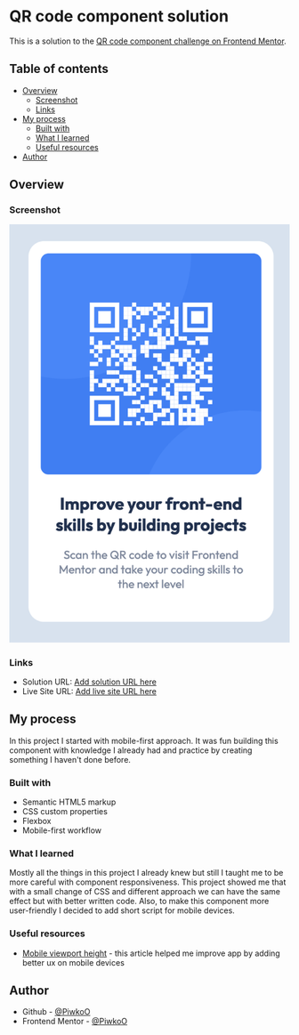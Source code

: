 # QR code component solution

This is a solution to the [QR code component challenge on Frontend Mentor](https://www.frontendmentor.io/challenges/qr-code-component-iux_sIO_H).

## Table of contents

- [Overview](#overview)
  - [Screenshot](#screenshot)
  - [Links](#links)
- [My process](#my-process)
  - [Built with](#built-with)
  - [What I learned](#what-i-learned)
  - [Useful resources](#useful-resources)
- [Author](#author)

## Overview

### Screenshot

![Project preview](./design/project-preview.png)

### Links

- Solution URL: [Add solution URL here](https://your-solution-url.com)
- Live Site URL: [Add live site URL here](https://your-live-site-url.com)

## My process

In this project I started with mobile-first approach. It was fun building this component with knowledge I already had and practice by creating something I haven't done before.

### Built with

- Semantic HTML5 markup
- CSS custom properties
- Flexbox
- Mobile-first workflow

### What I learned

Mostly all the things in this project I already knew but still I taught me to be more careful with component responsiveness. This project showed me that with a small change of CSS and different approach we can have the same effect but with better written code. Also, to make this component more user-friendly I decided to add short script for mobile devices. 

### Useful resources

- [Mobile viewport height](https://dev.to/nirazanbasnet/dont-use-100vh-for-mobile-responsive-3o97) - this article helped me improve app by adding better ux on mobile devices

## Author

- Github - [@PiwkoO](https://github.com/PiwkoO)
- Frontend Mentor - [@PiwkoO](https://www.frontendmentor.io/profile/PiwkoO)

